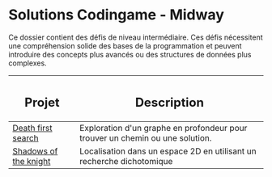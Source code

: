 # Solutions Codingame - Midway

Ce dossier contient des défis de niveau intermédiaire. Ces défis nécessitent une compréhension solide des bases de la programmation et peuvent introduire des concepts plus avancés ou des structures de données plus complexes.

| <h2>**Projet**</h2> | <h2>**Description**</h2> |
|--------------------|-------------------------|
| [Death first search](./midway_death_first_searchmidway/death_first_search.py) | Exploration d'un graphe en profondeur pour trouver un chemin ou une solution. |
| [Shadows of the knight](./midway_shadows_of_the_knight/shadows_of_the_knight.py) | Localisation dans un espace 2D en utilisant un recherche dichotomique |